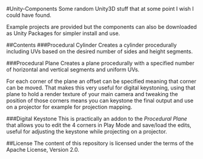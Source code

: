 #Unity-Components
Some random Unity3D stuff that at some point I wish I could have found.

Example projects are provided but the components can also be downloaded as Unity Packages for simpler install and use.

##Contents
###Procedural Cylinder
Creates a cylinder procedurally including UVs based on the desired number of sides and height segments.

###Procedural Plane
Creates a plane procedurally with a specified number of horizontal and vertical segments and uniform UVs.

For each corner of the plane an offset can be specified meaning that corner can be moved. That makes this very useful for digital keystoning, using that plane to hold a render texture of your main camera and tweaking the position of those corners means you can keystone the final output and use on a projector for example for projection mapping.

###Digital Keystone
This is practically an addon to the *Procedural Plane* that allows you to edit the 4 corners in Play Mode and save/load the edits, useful for adjusting the keystone while projecting on a projector.

##License
The content of this repository is licensed under the terms of the Apache License, Version 2.0.